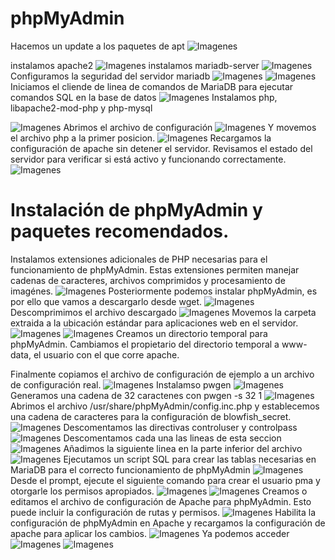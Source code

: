 # phpMyAdmin

Hacemos un update a los paquetes de apt 
![Imagenes](Imgs/Img_1.png)

instalamos apache2 
![Imagenes](Imgs/Img_2.png)
instalamos mariadb-server 
![Imagenes](Imgs/Img_3.png)
Configuramos la seguridad del servidor mariadb
![Imagenes](Imgs/Img_4.png)
![Imagenes](Imgs/Img_5.png)
Iniciamos el cliende de linea de comandos de MariaDB para ejecutar comandos SQL en la base de datos 
![Imagenes](Imgs/Img_6.png)
Instalamos php, libapache2-mod-php y php-mysql

![Imagenes](Imgs/Img_7.png)
Abrimos el archivo de configuración 
![Imagenes](Imgs/Img_8.png)
Y movemos el archivo php a la primer posicion.
![Imagenes](Imgs/Img_9.png)
Recargamos la configuración de apache sin detener el servidor. Revisamos el estado del servidor para verificar si está activo y funcionando correctamente.
![Imagenes](Imgs/Img_10.png)
# Instalación de phpMyAdmin y paquetes recomendados.

Instalamos extensiones adicionales de PHP necesarias para el funcionamiento de phpMyAdmin. Estas extensiones permiten manejar cadenas de caracteres, archivos comprimidos y procesamiento de imagénes.
![Imagenes](Imgs/Img_11.png)
Posteriormente podemos instalar phpMyAdmin, es por ello que vamos a descargarlo desde wget. 
![Imagenes](Imgs/Img_12.png)
Descomprimimos el archivo descargado
![Imagenes](Imgs/Img_13.png)
Movemos la carpeta extraida a la ubicación estándar para aplicaciones web en el servidor.
![Imagenes](Imgs/Img_14.png)
![Imagenes](Imgs/Img_15.png)
Creamos un directorio temporal para phpMyAdmin. Cambiamos el propietario del directorio temporal a www-data, el usuario con el que corre apache.

Finalmente copiamos el archivo de configuración de ejemplo a un archivo de configuración real.
![Imagenes](Imgs/Img_16.png)
Instalamso pwgen 
![Imagenes](Imgs/Img_17.png)
Generamos una cadena de 32 caractenes con pwgen -s 32 1 
![Imagenes](Imgs/Img_18.png)
Abrimos el archivo /usr/share/phpMyAdmin/config.inc.php y establecemos una cadena de caracteres para la configuración de blowfish_secret. 
![Imagenes](Imgs/Img_19.png)
Descomentamos las directivas controluser y controlpass
![Imagenes](Imgs/Img_20.png)
Descomentamos cada una las lineas de esta seccion 
![Imagenes](Imgs/Img_21.png)
Añadimos la siguiente linea en la parte inferior del archivo 
![Imagenes](Imgs/Img_22.png)
Ejecutamos un script SQL para crear las tablas necesarias en MariaDB para el correcto funcionamiento de phpMyAdmin
![Imagenes](Imgs/Img_23.png)
Desde el prompt, ejecute el siguiente comando para crear el usuario pma y otorgarle los permisos apropiados.
![Imagenes](Imgs/Img_24.png)
![Imagenes](Imgs/Img_25.png)
Creamos o editamos el archivo de configuración de Apache para phpMyAdmin. Esto puede incluir la configuración de rutas y permisos.
![Imagenes](Imgs/Img_28.png)
Habilita la configuración de phpMyAdmin en Apache y recargamos la configuración de apache para aplicar los cambios.
![Imagenes](Imgs/Img_29.png)
Ya podemos acceder
![Imagenes](Imgs/Img_30.png)
![Imagenes](Imgs/Img_31.png)
